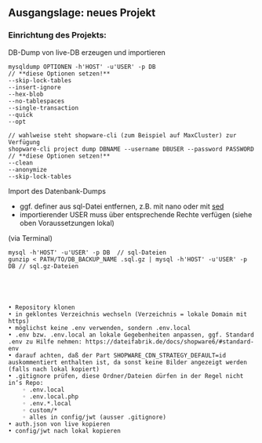 ## Ausgangslage: neues Projekt

### Einrichtung des Projekts:

DB-Dump von live-DB erzeugen und importieren
    
    mysqldump OPTIONEN -h'HOST' -u'USER' -p DB
    // **diese Optionen setzen!**
    --skip-lock-tables
    --insert-ignore
    --hex-blob
    --no-tablespaces
    --single-transaction
    --quick
    --opt

    // wahlweise steht shopware-cli (zum Beispiel auf MaxCluster) zur Verfügung
    shopware-cli project dump DBNAME --username DBUSER --password PASSWORD
    // **diese Optionen setzen!**
    --clean
    --anonymize
    --skip-lock-tables

Import des Datenbank-Dumps

- ggf. definer aus sql-Datei entfernen, z.B. mit nano oder mit [sed](https://wiki.ubuntuusers.de/sed/)
- importierender USER muss über entsprechende Rechte verfügen (siehe oben Voraussetzungen lokal)

 (via Terminal)

    mysql -h'HOST' -u'USER' -p DB  // sql-Dateien  
    gunzip < PATH/TO/DB_BACKUP_NAME .sql.gz | mysql -h'HOST' -u'USER' -p DB // sql.gz-Dateien





    • Repository klonen
    • in geklontes Verzeichnis wechseln (Verzeichnis = lokale Domain mit https)
    • möglichst keine .env verwenden, sondern .env.local
    • .env bzw. .env.local an lokale Gegebenheiten anpassen, ggf. Standard .env zu Hilfe nehmen: https://dateifabrik.de/docs/shopware6/#standard-env
    • darauf achten, daß der Part SHOPWARE_CDN_STRATEGY_DEFAULT=id auskommentiert enthalten ist, da sonst keine Bilder angezeigt werden (falls nach lokal kopiert)
    • .gitignore prüfen, diese Ordner/Dateien dürfen in der Regel nicht in‘s Repo:
        ◦ .env.local
        ◦ .env.local.php
        ◦ .env.*.local
        ◦ custom/*
        ◦ alles in config/jwt (ausser .gitignore)
    • auth.json von live kopieren
    • config/jwt nach lokal kopieren
